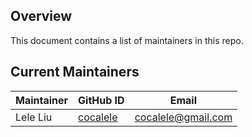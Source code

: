 ## Overview

This document contains a list of maintainers in this repo.

## Current Maintainers

| Maintainer          | GitHub ID                                                 | Email                   |
|---------------------| --------------------------------------------------------- | ----------------------- |
| Lele Liu            | [cocalele](https://github.com/cocalele)                   | cocalele@gmail.com      |